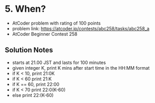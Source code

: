 # 5. When?

* AtCoder problem with rating of 100 points
* problem link: https://atcoder.jp/contests/abc258/tasks/abc258_a
* AtCoder Beginner Contest 258

## Solution Notes

* starts at 21.00 JST and lasts for 100 minutes
* given integer K, print K mins after start time in the HH:MM format
* if K < 10, print 21:0K
* if K < 60 print 21:K
* if K == 60, print 22:00
* if K < 70 print 22:0(K-60)
* else print 22:(K-60)